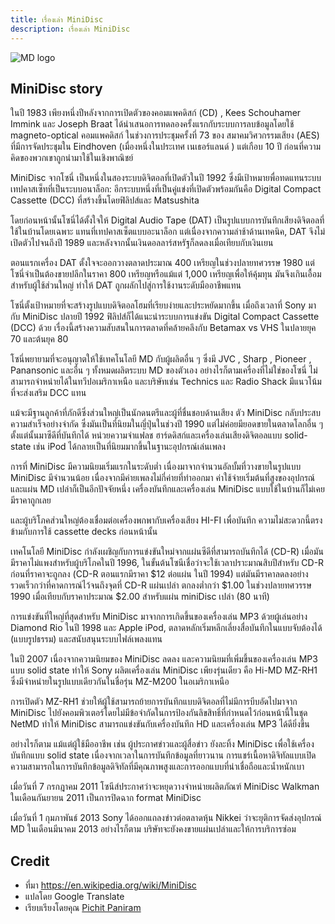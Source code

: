 ```yaml
---
title: เรื่องเล่า MiniDisc
description: เรื่องเล่า MiniDisc
---
```


![MD logo](/images/md-logo-transparent-medium.png)

## MiniDisc story

ในปี 1983 เพียงหนึ่งปีหลังจากการเปิดตัวของคอมแพคดิสก์ (CD) , Kees Schouhamer Immink และ Joseph Braat ได้นำเสนอการทดลองครั้งแรกกับระบบการลบข้อมูลโดยใช้ magneto-optical คอมแพคดิสก์ ในช่วงการประชุมครั้งที่ 73 ของ สมาคมวิศวกรรมเสียง (AES) ที่มีการจัดประชุมใน Eindhoven (เมื่องหนึ่งในประเทศ เนเธอร์แลนด์ ) แต่เกือบ 10 ปี ก่อนที่ความคิดของพวกเขาถูกนำมาใช้ในเชิงพาณิชย์

MiniDisc จากโซนี่ เป็นหนึ่งในสองระบบดิจิตอลที่เปิดตัวในปี 1992 ซึ่งมีเป้าหมายพื่อทดแทนระบบเทปคาสเซ็ทที่เป็นระบบอนาล็อก: อีกระบบหนึ่งที่เป็นคู่แข่งที่เปิดตัวพร้อมกันคือ Digital Compact Cassette (DCC) ที่สร้างขึ้นโดยฟิลิปส์และ Matsushita

โดยก่อนหน้านั้นโซนี่ได้ตั้งใจให้ Digital Audio Tape (DAT) เป็นรูปแบบการบันทึกเสียงดิจิตอลที่ใช้ในบ้านโดยเฉพาะ แทนที่เทปคาสเซ็ตแบบอะนาล็อก แต่เนื่องจากความล่าช้าด้านเทคนิค, DAT จึงไม่เปิดตัวไปจนถึงปี 1989 และหลังจากนั้นเงินดอลลาร์สหรัฐก็ลดลงเมื่อเทียบกับเงินเยน

ตอนแรกเครื่อง DAT ตั้งใจจะออกวางตลาดประมาณ 400 เหรียญในช่วงปลายทศวรรษ 1980 แต่โซนี่จำเป็นต้องขายปลีกในราคา 800 เหรียญหรือแม้แต่ 1,000 เหรียญเพื่อให้คุ้มทุน มันจึงเกินเอื้อมสำหรับผู้ใช้ส่วนใหญ่ ทำให้ DAT ถูกผลักไปสู่การใช้งานระดับมืออาชีพแทน

โซนี่ตั้งเป้าหมายที่จะสร้างรูปแบบดิจิตอลโฮมที่เรียบง่ายและประหยัดมากขึ้น เมื่อถึงเวลาที่ Sony มากับ MiniDisc ปลายปี 1992 ฟิลิปส์ก็ได้แนะนำระบบการแข่งขัน Digital Compact Cassette (DCC) ด้วย เรื่องนี้สร้างความสับสนในการตลาดที่คล้ายคลึงกับ Betamax vs VHS ในปลายยุค 70 และต้นยุค 80

โซนี่พยายามที่จะอนุญาตให้ใช้เทคโนโลยี MD กับผู้ผลิตอื่น ๆ ซึ่งมี JVC , Sharp , Pioneer , Panansonic และอื่น ๆ ทั้งหมดผลิตระบบ MD ของตัวเอง อย่างไรก็ตามเครื่องที่ไม่ใช่ของโซนี่ ไม่สามารถจำหน่ายได้ในทวีปอเมริกาเหนือ และบริษัทเช่น Technics และ Radio Shack มีแนวโน้มที่จะส่งเสริม DCC แทน

แม้จะมีฐานลูกค้าที่ภักดีซึ่งส่วนใหญ่เป็นนักดนตรีและผู้ที่ชื่นชอบด้านเสียง ตัว MiniDisc กลับประสบความสำเร็จอย่างจำกัด ซึ่งมันเป็นที่นิยมในญี่ปุ่นในช่วงปี 1990 แต่ไม่ค่อยมียอดขายในตลาดโลกอื่น ๆ ตั้งแต่นั้นมาซีดีที่บันทึกได้ หน่วยความจำแฟลช ฮาร์ดดิสก์และเครื่องเล่นเสียงดิจิตอลแบบ solid-state เช่น iPod ได้กลายเป็นที่นิยมมากขึ้นในฐานะอุปกรณ์เล่นเพลง

การที่ MiniDisc มีความนิยมเริ่มแรกในระดับต่ำ เนื่องมาจากจำนวนอัลบั้มที่วางขายในรูปแบบ MiniDisc มีจำนวนน้อย เนื่องจากมีค่ายเพลงไม่กี่ค่ายที่ทำออกมา ค่าใช้จ่ายเริ่มต้นที่สูงของอุปกรณ์และแผ่น MD เปล่าก็เป็นอีกปัจจัยหนึ่ง เครื่องบันทึกและเครื่องเล่น MiniDisc แบบใช้ในบ้านก็ไม่เคยมีราคาถูกเลย

และผู้บริโภคส่วนใหญ่ต้องเชื่อมต่อเครื่องพกพากับเครื่องเสียง HI-FI เพื่อบันทึก ความไม่สะดวกนี้ตรงข้ามกับการใช้ cassette decks ก่อนหน้านั้น

เทคโนโลยี MiniDisc กำลังเผชิญกับการแข่งขันใหม่จากแผ่นซีดีที่สามารถบันทึกได้ (CD-R) เมื่อมันมีราคาไม่แพงสำหรับผู้บริโภคในปี 1996, ในขั้นต้นโซนีเชื่อว่าจะใช้เวลาปราะมาณสิบปีสำหรับ CD-R ก่อนที่ราคาจะถูกลง (CD-R ตอนแรกมีราคา $12 ต่อแผ่น ในปี 1994) แต่มันมีราคาลดลงอย่างรวดเร็วกว่าที่คาดการณ์ไว้จนถึงจุดที่ CD-R แผ่นเปล่า ตกลงต่ำกว่า $1.00 ในช่วงปลายทศวรรษ 1990 เมื่อเทียบกับราคาประมาณ $2.00 สำหรับแผ่น miniDisc เปล่า (80 นาที)

การแข่งขันที่ใหญ่ที่สุดสำหรับ MiniDisc มาจากการเกิดขึ้นของเครื่องเล่น MP3 ด้วยผู้เล่นอย่าง Diamond Rio ในปี 1998 และ Apple iPod, ตลาดหลักเริ่มหลีกเลี่ยงสื่อบันทึกในแบบจับต้องได้ (แบบรูปธรรม) และสนับสนุนระบบไฟล์เพลงแทน

ในปี 2007 เนื่องจากความนิยมของ MiniDisc ลดลง และความนิยมที่เพิ่มขึ้นของเครื่องเล่น MP3 แบบ solid state ทำให้ Sony ผลิตเครื่องเล่น MiniDisc เพียงรุ่นเดียว คือ Hi-MD MZ-RH1 ซึ่งมีจำหน่ายในรูปแบบเดียวกันในชื่อรุ่น MZ-M200 ในอเมริกาเหนือ

การเปิดตัว MZ-RH1 ช่วยให้ผู้ใช้สามารถย้ายการบันทึกแบบดิจิตอลที่ไม่มีการบีบอัดไปมาจาก MiniDisc ไปยังคอมพิวเตอร์โดยไม่มีข้อจำกัดในการป้องกันลิขสิทธิ์ที่กำหนดไว้ก่อนหน้านี้ในชุด NetMD ทำให้ MiniDisc สามารถแข่งขันกับเครื่องบันทึก HD และเครื่องเล่น MP3 ได้ดียิ่งขึ้น

อย่างไรก็ตาม แม้แต่ผู้ใช้มืออาชีพ เช่น ผู้ประกาศข่าวและผู้สื่อข่าว ยังละทิ้ง MiniDisc เพื่อใช้เครื่องบันทึกแบบ solid state เนื่องจากเวลาในการบันทึกข้อมูลที่ยาวนาน การแชร์เนื้อหาดิจิทัลแบบเปิด ความสามารถในการบันทึกข้อมูลดิจิทัลที่มีคุณภาพสูงและการออกแบบที่น่าเชื่อถือและน้ำหนักเบา

เมื่อวันที่ 7 กรกฎาคม 2011 โซนีส์ประกาศว่าจะหยุดวางจำหน่ายผลิตภัณฑ์ MiniDisc Walkman ในเดือนกันยายน 2011 เป็นการปิดฉาก format MiniDisc

เมื่อวันที่ 1 กุมภาพันธ์ 2013 Sony ได้ออกแถลงข่าวต่อตลาดหุ้น Nikkei ว่าจะยุติการจัดส่งอุปกรณ์ MD ในเดือนมีนาคม 2013 อย่างไรก็ตาม บริษัทจะยังคงขายแผ่นเปล่าและให้การบริการซ่อม

## Credit
- ที่มา https://en.wikipedia.org/wiki/MiniDisc
- แปลโดย Google Translate
- เรียบเรียงโดยคุณ [Pichit Paniram](https://www.facebook.com/pichit.paniram/)


